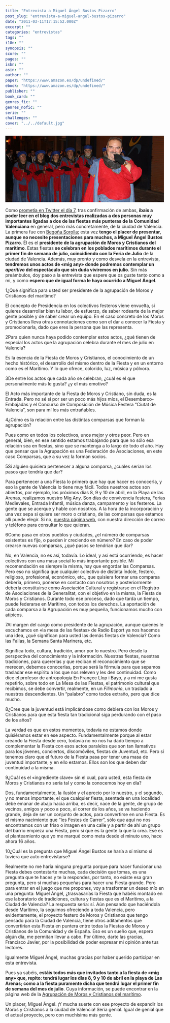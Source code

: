 ```yaml
---
title: "Entrevista a Miguel Ángel Bustos Pizarro"
post_slug: "entrevista-a-miguel-angel-bustos-pizarro"
date: "2011-03-11T17:15:52.000Z"
excerpt: ""
categories: "entrevistas"
tags: ""
i18n: ""
synopsis: ""
score: ""
pages: ""
isbn: ""
asin: ""
author: ""
paper: "https://www.amazon.es/dp/undefined/"
ebook: "https://www.amazon.es/dp/undefined/"
publisher: ""
book_card: ""
genres_fic: ""
genres_nofic: ""
serie: ""
challenges: ""
cover: "../../default.jpg"
---
```


![](images/miguel-angel-bustos.jpg "Miguel Ángel Bustos")

Como [prometía en Twitter el día 7](http://twitter.com/fjpalacios/status/44782270015475712), tras confirmación de ambas, **ibais a poder leer en el blog dos entrevistas realizadas a dos personas muy importantes ligadas a dos de las fiestas más punteras de la Comunidad Valenciana** en general, pero más concretamente, de la ciudad de Valencia. La primera fue con [Begoña Sorolla](http://fjp.es/entrevista-a-begona-sorolla-sinisterra/); esta vez **tengo el placer de presentar, aunque no necesite presentaciones para muchos, a Miguel Ángel Bustos Pizarro**. Él es el **presidente de la agrupación de Moros y Cristianos del marítimo**. Estas fiestas **se celebran en los poblados marítimos durante el primer fin de semana de julio, coincidiendo con la Feria de Julio** de la ciudad de Valencia. Además, muy pronto y como desvela en la entrevista, **tendremos unos actos de «mig any» donde podremos contemplar un _aperitivo_ del espectáculo que sin duda viviremos en julio**. Sin más preámbulos, doy paso a la entrevista que espere que os guste tanto como a mí, y como **espero que de igual forma le haya ocurrido a Miguel Ángel**.

1¿Qué significa para usted ser presidente de la agrupación de Moros y Cristianos del marítimo?

El concepto de Presidencia en los colectivos festeros viene envuelta, si quieres desarrollar bien tu labor, de esfuerzo, de saber rodearte de la mejor gente posible y de saber crear un equipo. En el caso concreto de los Moros y Cristianos lleva otras connotaciones como son el dar a conocer la Fiesta y promocionarla, dado que eres la persona que las representa.

2Para quien nunca haya podido contemplar estos actos, ¿qué tienen de especial los actos que la agrupación celebra durante el mes de julio en Valencia?

Es la esencia de la Fiesta de Moros y Cristianos, el conocimiento de un hecho histórico, el desarrollo del mismo dentro de la Fiesta y en un entorno como es el Marítimo. Y lo que ofrece, colorido, luz, música y pólvora.

3De entre los actos que cada año se celebran, ¿cuál es el que personalmente más le gusta? ¿y el más emotivo?

El Acto más importante de la Fiesta de Moros y Cristiano, sin duda, es la Entrada. Pero no sé si por ser un poco más hijos míos, el Desembarco-Embajadas y el Concurso de Composición de Música Festera “Ciutat de Valencia”, son para mí los más entrañables.

4¿Cómo es la relación entre las distintas comparsas que forman la agrupación?

Pues como en todos los colectivos, unos mejor y otros peor. Pero en general, bien, en ese sentido estamos trabajando para que no sólo esa relación sea en fiestas, sino que se mantenga a lo largo de todo el año. Hay que pensar que la Agrupación es una Federación de Asociaciones, en este caso Comparsas, que a su vez la forman socios.

5Si alguien quisiera pertenecer a alguna comparsa, ¿cuáles serían los pasos que tendría que dar?

Para pertenecer a una Fiesta lo primero que hay que hacer es conocerla, y eso la gente de Valencia lo tiene muy fácil. Todos nuestros actos son abiertos, por ejemplo, los próximos días 8, 9 y 10 de abril, en la Playa de las Arenas, realizamos nuestro Mig Any. Son días de convivencia festera, Ferias Medievales, Entrada Infantil, música danza, campamento y los festeros. La gente que se acerque y hable con nosotros. A la hora de la incorporación y una vez sepa si quiere ser moro o cristiano, de las comparsas que estamos allí puede elegir. Si no, [nuestra página web](http://www.mycmaritimo.com/), con nuestra dirección de correo y teléfono para consultar lo que quieran.

6Como pasa en otros pueblos y ciudades, ¿el número de comparsas existentes es fijo, o pueden ir creciendo en número? En caso de poder crearse nuevas comparsas, ¿qué pasos se tendrían que dar?

No, en Valencia, no es así, todavía. Lo ideal, y así está ocurriendo, es hacer colectivos con una masa social lo más importante posible. Mi recomendación es siempre la misma, hay que engordar las Comparsas. Pero eso no significa que cualquier colectivo de distinta índole, festero, religioso, profesional, económico, etc., que quisiera formar una comparsa debería, primero, ponerse en contacto con nosotros y posteriormente debería constituirse como Asociación Cultural y registrarse en el Registro de Asociaciones de la Generalitat, con el objetivo en la misma, la Fiesta de Moros y Cristianos. Durante todo ese proceso, dado que tarda un tiempo, puede federarse en Marítimo, con todos los derechos. La aportación de cada comparsa a la Agrupación es muy pequeña, funcionamos mucho con atípicos.

7Al margen del cargo como presidente de la agrupación, aunque quienes le escuchamos en «la mesa de las fiestas» de Radio Esport ya nos hacemos una idea, ¿qué significan para usted las demás fiestas de Valencia? Como las Fallas, la Semana Santa Marinera, etc.

Significa todo, cultura, tradición, amor por lo nuestro. Pero desde la perspectiva del conocimiento y la información. Nuestras fiestas, nuestras tradiciones, para quererlas y que reciban el reconocimiento que se merecen, debemos conocerlas, porque será la fórmula para que sepamos trasladar ese espíritu a los que nos releven y les den continuidad. Como dice el profesor de antropología En Françec Llop i Bayo, y a mi me gusta repetirlo, sobre todo en La Mesa de las Fiestas, el patrimonio cultural que recibimos, se debe convertir, realmente, en un _Filimonio_, un traslado a nuestros descendientes. Un “palabro” como todos extraño, pero que dice mucho.

8¿Cree que la juventud está implicándose como debiera con los Moros y Cristianos para que esta fiesta tan tradicional siga perdurando con el paso de los años?

La verdad es que en estos momentos, todavía no estamos donde quisiéramos estar en ese aspecto. Fundamentalmente porque al estar creando la Fiesta desde cero, todavía no no nos ha dado tiempo a complementar la Fiesta con esos actos paralelos que son tan llamativos para los jóvenes, conciertos, discomóviles, fiestas de Juventud, etc. Pero sí tenemos claro que el futuro de la Fiesta pasa por tener una masa de juventud importante, y en ello estamos. Ellos son los que deben dar continuidad a la misma.

9¿Cuál es el «ingrediente clave» sin el cual, para usted, esta fiesta de Moros y Cristianos no sería tal y como la conocemos hoy en día?

Dos, fundamentalmente, la ilusión y el aprecio por lo nuestro, y el segundo, y no menos importante, el que cualquier fiesta, asentada en una localidad debe emanar de abajo hacia arriba, es decir, nace de la gente, de grupo de vecinos, amigos y poco a poco, al correr de los años, se va haciendo grande, deja de ser un conjunto de actos, para convertirse en una Fiesta. Es el mismo nacimiento que “les Festes de Carrer”, sólo que aquí no nos encontramos con un friso o imagen en una calle y a partir de ahí un grupo del barrio empieza una Fiesta, pero sí que es la gente la que la crea. Ese es el planteamiento que yo me marqué como meta desde el minuto uno, hace ahora 16 años.

10¿Cuál es la pregunta que Miguel Ángel Bustos se haría a sí mismo si tuviera que auto entrevistarse?

Realmente no me haría ninguna pregunta porque para hacer funcionar una Fiesta debes contestarte muchas, cada decisión que tomas, es una pregunta que te haces y te la respondes, por tanto, no existe esa gran pregunta, pero sí muchas pequeñas para hacer una Fiesta grande. Pero para entrar en el juego que me propones, voy a trasformar un deseo mío en una pregunta: Miguel Ángel, ¿trasvasarías la Fiesta que habéis montado en ese laboratorio de tradiciones, cultura y fiestas que es el Marítimo, a la Ciudad de Valencia? La respuesta sería: sí. Aún pensando que haciéndola desde Marítimo, la seguimos ofreciendo a toda Valencia, pero evidentemente, el proyecto festero de Moros y Cristianos que tengo pensado para la Ciudad de Valencia, tiene otros aditamentos que convertirían esta Fiesta en puntera entre todas la Fiestas de Moros y Cristianos de la Comunidad y de España. Eso es un sueño que, espero algún día, me permitan llevar a cabo. Por último, darte las gracias, Francisco Javier, por la posibilidad de poder expresar mi opinión ante tus lectores.

Igualmente Miguel Ángel, muchas gracias por haber querido participar en esta entrevista.

Pues ya sabéis, **estáis todos más que invitados tanto a la fiesta de «mig any» que, repito: tendrá lugar los días 8, 9 y 10 de abril en la playa de Las Arenas; como a la fiesta puramente dicha que tendrá lugar el primer fin de semana del mes de julio**. Cuya información, se puede encontrar en la página web de la [Agrupación de Moros y Cristianos del marítimo](http://www.mycmaritimo.com/).

Un placer, Miguel Ángel. ¡Y mucha suerte con ese proyecto de expandir los Moros y Cristianos a la ciudad de Valencia! Sería genial. Igual de genial que el actual proyecto, pero con muchísima más gente.
